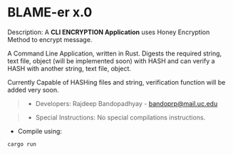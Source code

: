 # BLAME-er x.0

 Description: A **CLI ENCRYPTION Application** uses Honey Encryption Method to encrypt message.

A Command Line Application, written in Rust.
Digests the required string, text file, object (will be implemented soon) with HASH and can verify a HASH with another string, text file, object.

Currently Capable of HASHing files and string, verification function will be added very soon.


> * Developers:
> Rajdeep Bandopadhyay - bandoprp@mail.uc.edu


> * Special Instructions:
> No special compilations instructions.

* Compile using:
```
cargo run
```
